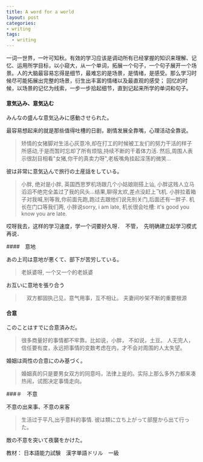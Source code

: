 ```yaml
---
title: A word for a world
layout: post
categories:
- writing
tags:
  - writing
---
```


一词一世界，一叶可知秋。有效的学习应该是调动所有已经掌握的知识来理解、记忆、运用所学目标，以小窥大，从一个单词，拓展一个句子，一个句子展开一个场景。人的大脑最容易忘得是细节，最难忘的是场景，是情绪，是感受。那么学习时候尽可能拓展出完整的场景，衍生出丰富的情绪以及最直观的感受； 回忆的时候，以场景的记忆为线索，一步一步拾起细节，直到记起来所学的单词和句子。

#### 意気込み、意気込む

みんなの盛んな意気込みに感動させられた。

最容易想起来的就是那些值得吐槽的日剧，剧情发展全靠嘴，心理活动全靠说。
> 矫情的女猪脚对生活心灰意冷,却在打工的时候被工友们的努力干活的样子所感动,于是而暂时忘却了所有烦恼,持续不断的干着体力活. 然后,周围人表示很刮目相看"女猪,你干的真卖力呀",老板嘴角挂起淫荡的微笑...

彼は非常に意気込んで旅行の土産話をしている。
> 小胖, 绝对是小胖, 英国西思罗机场跟几个小姑娘刚搭上讪, 小胖这贱人立马滔滔不绝完全盖过了我的风头...结果,聊得太欢,差点没赶上飞机. 小胖拉着箱子对我喊,别等我,你前面先跑,跑过去跟他们说先别关门,后面还有一胖子. 机长在门口等我们两, 小胖说sorry, i am late, 机长很会吐槽: it's good you know you are late.

哎呀我去，这样的学习速度，学一个词要好久呀．　不管，　先明确建立起学习模式再说．

####　意地

あの上司は意地が悪くて、部下が苦労している。
> 老妖婆呀, 一个又一个的老妖婆

お互いに意地を張り合う
>　双方都固执己见，意气用事，互不相让。 夫妻间吵架不断的重要根源

#### 合意

このことはすでに合意済みだ。
> 很多商量好的事情都不牢靠。比如说，小胖， 不如说，土豆。 人无完人，信任要有度，永远把事情的变数考虑在内，才不会对周围的人太失望。

婚姻は両性の合意にのみ基づく。
> 婚姻真的只是要男女双方的同意吗，法律上是的。实际上那么多外力都来凑热闹，试图决定事情走向。

###＃　不意

不意の出来事、不意の来客
> 生活过于平凡,出乎意料的事情.
彼は類に立ち上がって部屋から出て行った。

敵の不意を突いて夜襲をかけた。


教材： 日本語能力試験　漢字単語ドリル　一級
